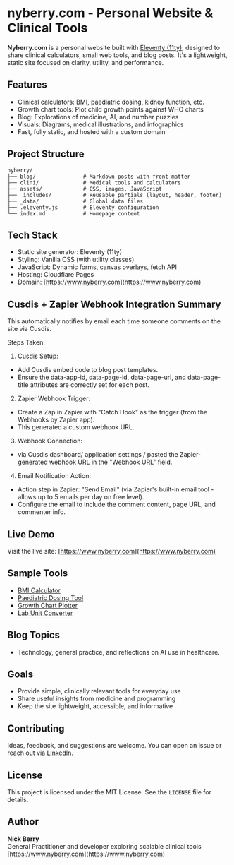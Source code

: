 # nyberry.com - Personal Website & Clinical Tools

**Nyberry.com** is a personal website built with [Eleventy (11ty)](https://www.11ty.dev/), designed to share clinical calculators, small web tools, and blog posts. It's a lightweight, static site focused on clarity, utility, and performance.

## Features

- Clinical calculators: BMI, paediatric dosing, kidney function, etc.
- Growth chart tools: Plot child growth points against WHO charts
- Blog: Explorations of medicine, AI, and number puzzles
- Visuals: Diagrams, medical illustrations, and infographics
- Fast, fully static, and hosted with a custom domain

## Project Structure

    nyberry/
    ├── blog/               # Markdown posts with front matter
    ├── clini/              # Medical tools and calculators
    ├── assets/             # CSS, images, JavaScript
    ├── _includes/          # Reusable partials (layout, header, footer)
    ├── _data/              # Global data files
    ├── .eleventy.js        # Eleventy configuration
    └── index.md            # Homepage content

## Tech Stack

- Static site generator: Eleventy (11ty)
- Styling: Vanilla CSS (with utility classes)
- JavaScript: Dynamic forms, canvas overlays, fetch API
- Hosting: Cloudflare Pages
- Domain: [https://www.nyberry.com](https://www.nyberry.com)

## Cusdis + Zapier Webhook Integration Summary

This automatically notifies by email each time someone comments on the site via Cusdis.

Steps Taken:

1. Cusdis Setup:

- Add Cusdis embed code to blog post templates.
- Ensure the data-app-id, data-page-id, data-page-url, and data-page-title attributes are correctly set for each post.

2. Zapier Webhook Trigger:

- Create a Zap in Zapier with "Catch Hook" as the trigger (from the Webhooks by Zapier app).
- This generated a custom webhook URL.

3. Webhook Connection:

- via Cusdis dashboard/ application settings / pasted the Zapier-generated webhook URL in the "Webhook URL" field.

4. Email Notification Action:

- Action step in Zapier: "Send Email" (via Zapier's built-in email tool - allows up to 5 emails per day on free level).
- Configure the email to include the comment content, page URL, and commenter info.

## Live Demo

Visit the live site: [https://www.nyberry.com](https://www.nyberry.com)

## Sample Tools

- [BMI Calculator](https://www.nyberry.com/clini/bmi/)
- [Paediatric Dosing Tool](https://www.nyberry.com/clini/paeds-doses/)
- [Growth Chart Plotter](https://www.nyberry.com/clini/growth-charts/)
- [Lab Unit Converter](https://www.nyberry.com/clini/unit-converter/)

## Blog Topics

- Technology, general practice, and reflections on AI use in healthcare.

## Goals

- Provide simple, clinically relevant tools for everyday use
- Share useful insights from medicine and programming
- Keep the site lightweight, accessible, and informative

## Contributing

Ideas, feedback, and suggestions are welcome. You can open an issue or reach out via [LinkedIn](https://www.linkedin.com/in/nick-berry-767329232/).

## License

This project is licensed under the MIT License. See the `LICENSE` file for details.

## Author

**Nick Berry**  
General Practitioner and developer exploring scalable clinical tools  
[https://www.nyberry.com](https://www.nyberry.com)
